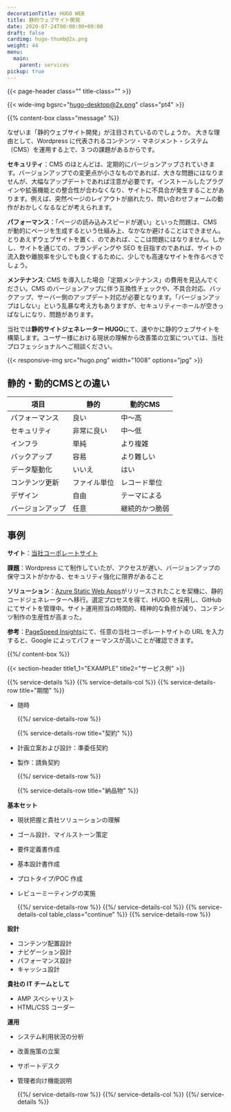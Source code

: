 ```yaml
---
decorationTitle: HUGO WEB
title: 静的ウェブサイト開発
date: 2020-07-24T00:00:00+09:00
draft: false
cardimg: hugo-thumb@2x.png
weight: 44
menu:
  main:
    parent: services
pickup: true
---
```


{{< page-header class="" title-class="" >}}

{{< wide-img bgsrc="hugo-desktop@2x.png" class="pt4" >}}

{{% content-box class="message" %}}

なぜいま「静的ウェブサイト開発」が注目されているのでしょうか。 大きな理由として、Wordpress に代表されるコンテンツ・マネジメント・システム（CMS）を運用する上で、3 つの課題があるからです。

**セキュリティ**：CMS のほとんどは、定期的にバージョンアップされていきます。バージョンアップでの変更点が小さなものであれば、大きな問題にはなりませんが、大幅なアップデートであれば注意が必要です。インストールしたプラグインや拡張機能との整合性が合わなくなり、サイトに不具合が発生することがあります。例えば、突然ページのレイアウトが崩れたり、問い合わせフォームの動作がおかしくなるなどが考えられます。

**パフォーマンス**：「ページの読み込みスピードが遅い」といった問題は、CMS が動的にページを生成するという仕組み上、なかなか避けることはできません。とりあえずウェブサイトを置く、のであれば、ここは問題にはなりません。しかし、サイトを通じての、ブランディングや SEO を目指すのであれば、サイトの流入数や離脱率を少しでも良くするために、少しでも高速なサイトを作るべきでしょう。

**メンテナンス**: CMS を導入した場合「定期メンテナンス」の費用を見込んでください。CMS のバージョンアップに伴う互換性チェックや、不具合対応、バックアップ、サーバー側のアップデート対応が必要となります。「バージョンアップはしない」という乱暴な考え方もありますが、セキュリティーホールが空きっぱなしになり、問題があります。

当社では**静的サイトジェネレーター HUGO**にて、速やかに静的ウェブサイトを構築します。ユーザー様における現状の理解から改善策の立案については、当社プロフェッショナルへご相談ください。

{{< responsive-img src="hugo.png" width="1008" options="jpg" >}}

## 静的・動的CMSとの違い

項目 | 静的 | 動的CMS
-- | -- | --
パフォーマンス|良い|中〜高
セキュリティ | 非常に良い | 中〜低
インフラ | 単純 | より複雑
バックアップ | 容易 | より難しい
データ駆動化 | いいえ | はい
コンテンツ更新 | ファイル単位 | レコード単位
デザイン | 自由 | テーマによる
バージョンアップ | 任意 | 継続的かつ脆弱

## 事例

**サイト**：[当社コーポレートサイト](https://www.andaze.com/)

**課題**：Wordpress にて制作していたが、アクセスが遅い、バージョンアップの保守コストがかかる、セキュリティ強化に限界があること

**ソリューション**：[Azure Static Web Apps](https://azure.microsoft.com/ja-jp/services/app-service/static/)がリリースされたことを契機に、静的コードジェネレーターへ移行。選定プロセスを得て、HUGO を採用し、GitHub にてサイトを管理中。サイト運用担当の時間的、精神的な負担が減り、コンテンツ制作の生産性が高まった。

**参考**：[PageSpeed Insights](https://developers.google.com/speed/pagespeed/insights/)にて、任意の当社コーポレートサイトの URL を入力すると、Google によってパフォーマンスが高いことが確認できます。

{{%/ content-box %}}

{{< section-header title1_1="EXAMPLE" title2="サービス例" >}}

{{% service-details %}}
{{% service-details-col %}}
{{% service-details-row title="期間" %}}

- 随時

  {{%/ service-details-row %}}

  {{% service-details-row title="契約" %}}

- 計画立案および設計：準委任契約
- 製作：請負契約

  {{%/ service-details-row %}}

  {{% service-details-row title="納品物" %}}

**基本セット**

- 現状把握と貴社ソリューションの理解
- ゴール設計、マイルストーン策定
- 要件定義書作成
- 基本設計書作成
- プロトタイプ/POC 作成
- レビューミーティングの実施

  {{%/ service-details-row %}}
  {{%/ service-details-col %}}
  {{% service-details-col table_class="continue" %}}
  {{% service-details-row %}}

**設計**

- コンテンツ配置設計
- ナビゲーション設計
- パフォーマンス設計
- キャッシュ設計

**貴社の IT チームとして**

- AMP スペシャリスト
- HTML/CSS コーダー

**運用**

- システム利用状況の分析
- 改善施策の立案
- サポートデスク
- 管理者向け機能説明

  {{%/ service-details-row %}}
  {{%/ service-details-col %}}
  {{%/ service-details %}}
